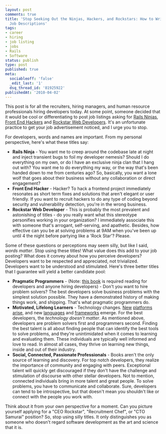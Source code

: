 ```yaml
---
layout: post
comments: true
title: 'Stop Seeking Out the Ninjas, Hackers, and Rockstars: How to Write Better Developer
  Job Descriptions'
tags:
- career
- hiring
- job listing
- jobs
- Rails
- Software
status: publish
type: post
published: true
meta:
  sociableoff: 'false'
  _edit_last: '1'
  dsq_thread_id: '81925922'
publishedAt: '2010-04-02'
---
```


This post is for all the recruiters, hiring managers, and human resource professionals hiring developers today. At some point, someone decided that it would be cool or differentiating to post job listings asking for [Rails Ninjas](http://jobs.openplaces.org/jobs/284-web-developer-rails-ninja), [Front End Hackers](http://www.startuply.com/Jobs/Front_End_Web_App_Hackers_Wanted_for_Internship__2148_1.aspx?utm_source=Indeed&utm_medium=organic&utm_campaign=Indeed) and [Rockstar Web Developers](http://www.startuply.com/Jobs/Rockstar_Web_Developer_1170_1.aspx?utm_source=Indeed&utm_medium=organic&utm_campaign=Indeed). It's an unfortunate practice to get your job advertisement noticed, and I urge you to stop.

For developers, words and names are important. From my personal perspective, here's what these titles say:

* **Rails Ninja** - You want me to creep around the codebase late at night and inject transient bugs to foil my developer nemesis? Should I do everything on my own, or do I have an exclusive ninja clan that I hang out with? You want me to do everything my way, or the way that's been handed down to me from centuries ago? So, basically, you want a lone wolf that goes about their business without any collaboration or direct engagement?
* **Front End Hacker** - Hacker? To hack a frontend project immediately resonates as short term fixes and solutions that aren't elegant or user friendly. If you want to recruit hackers to do any type of coding beyond security and vulnerability detection, you're in the wrong business.
* **Rockstar Web Developer** - This is probably the most prevalent and astonishing of titles - do you really want what this stereotype personifies working in your organization? I immediately associate this with someone that's arrogant, self-serving, and apathetic. Besides, how effective can you be at solving problems at 9AM when you've been up until 4 the night before partying like a 'Rock Star'? Please.

Some of these questions or perceptions may seem silly, but like I said, _words matter_. Stop using these titles! What value does this add to your job posting? What does it convey about how you perceive developers? Developers want to be respected and appreciated, not trivialized. Developers want to be understood and stimulated. Here's three better titles that I guarantee will yield a better candidate pool:

* **Pragmatic Programmers** - (Note: [this book](http://www.amazon.com/gp/product/020161622X?ie=UTF8&tag=enlsolinc-20&linkCode=as2&camp=1789&creative=390957&creativeASIN=020161622X") is required reading for developers and anyone hiring developers) - Don't you want to hire problem solvers? The best developers solve business problems with the simplest solution possible. They have a demonstrated history of making things work, and shipping. That's what pragmatic programmers do.
* **Motivated, Lifelong Learners** - Technology changes. [New](http://www.apple.com/ipad/) [platforms](http://www.android.com/) [arise](http://www.apple.com/iphone/), and new [languages](http://golang.org/) and [frameworks](http://www.erlang-web.org/) emerge. For the best developers, the _technology doesn't matter_. As mentioned above, developers are problem solvers first and programmers second. Finding the best talent is all about finding people that can identify the best tools to solve problems, and they're unintimidated when it comes to learning and evaluating them. These individuals are typically well informed and love to read. In almost all cases, they thrive on learning new things, inside and out of their industry.
* **Social, Connected, Passionate Professionals** - Books aren't the only source of learning and discovery. For top notch developers, they realize the importance of community and engaging with peers. Exceptional talent will quickly get discouraged if they don't have the challenge and stimulation of discourse with other stellar developers. Not to mention, connected individuals bring in more talent and great people. To solve problems, you have to communicate and collaborate. Sure, developers can tend to be introspective, but that doesn't mean you shouldn't like or connect with the people you work with.

Think about it from your own perspective for a moment. Can you picture yourself applying for a "CEO Rockstar", "Recruitment Chef", or "CTO Samurai" position? So, stop using silly titles. It only distinguishes you as someone who doesn't regard software development as the art and science that it is.
